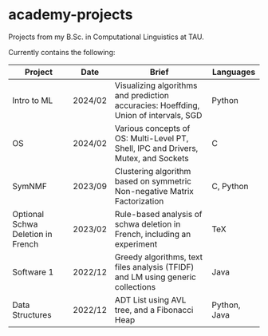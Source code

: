 # academy-projects
Projects from my B.Sc. in Computational Linguistics at TAU.

Currently contains the following:

Project                            | Date    | Brief                                                                                    | Languages 
-------------                      | ------- | --------------------------------------------------------------------------------         | --------- 
Intro to ML                        | 2024/02 | Visualizing algorithms and prediction accuracies: Hoeffding, Union of intervals, SGD    | Python
OS                                 | 2024/02 | Various concepts of OS: Multi-Level PT, Shell, IPC and Drivers, Mutex, and Sockets              | C
SymNMF                             | 2023/09 | Clustering algorithm based on symmetric Non-negative Matrix Factorization                | C, Python
Optional Schwa Deletion in French  | 2023/02 | Rule-based analysis of schwa deletion in French, including an experiment                 | TeX
Software 1                         | 2022/12 | Greedy algorithms, text files analysis (TFIDF) and LM using generic collections  | Java
Data Structures                    | 2022/12 | ADT List using AVL tree, and a Fibonacci Heap                                            | Python, Java
